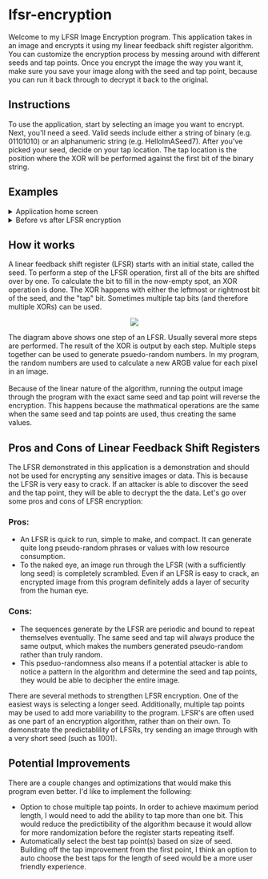 # lfsr-encryption
Welcome to my LFSR Image Encryption program. This application takes in an image and encrypts it using my linear feedback shift register algorithm. You can customize the encryption process by messing around with different seeds and tap points. Once you encrypt the image the way you want it, make sure you save your image along with the seed and tap point, because you can run it back through to decrypt it back to the original.

## Instructions
To use the application, start by selecting an image you want to encrypt. Next, you'll need a seed. Valid seeds include either a string of binary (e.g. 01101010) or an alphanumeric string (e.g. HelloImASeed7). After you've picked your seed, decide on your tap location. The tap location is the position where the XOR will be performed against the first bit of the binary string. 

## Examples 
<details>
  <summary>Application home screen</summary>
  <p align=center>
    <img src="https://github.com/calebfrankenberger/lfsr-encryption-3/assets/69817026/bb5dd403-67f3-488e-8f27-0268aa8f512c">
  </p>
</details>
<details>
  <summary>Before vs after LFSR encryption</summary>
 <p align=center>
     <img src="https://github.com/calebfrankenberger/lfsr-encryption-3/assets/69817026/7a963763-f41d-412c-8aec-85b04ee03cb0">
 </p>
</details>

## How it works
A linear feedback shift register (LFSR) starts with an initial state, called the seed. To perform a step of the LFSR operation, first all of the bits are shifted over by one. To calculate the bit to fill in the now-empty spot, an XOR operation is done. The XOR happens with either the leftmost or rightmost bit of the seed, and the "tap" bit. Sometimes multiple tap bits (and therefore multiple XORs) can be used. 
<p align=center>
  <img src="https://github.com/calebfrankenberger/lfsr-encryption-3/assets/69817026/779539ca-d97d-442d-b24f-40c46122946d">
</p>
The diagram above shows one step of an LFSR. Usually several more steps are performed. The result of the XOR is output by each step. Multiple steps together can be used to generate psuedo-random numbers. In my program, the random numbers are used to calculate a new ARGB value for each pixel in an image. 
<br><br>
Because of the linear nature of the algorithm, running the output image through the program with the exact same seed and tap point will reverse the encryption. This happens because the mathmatical operations are the same when the same seed and tap points are used, thus creating the same values. 

## Pros and Cons of Linear Feedback Shift Registers
The LFSR demonstrated in this application is a demonstration and should not be used for encrypting any sensitive images or data. This is because the LFSR is very easy to crack. If an attacker is able to discover the seed and the tap point, they will be able to decrypt the the data. Let's go over some pros and cons of LFSR encryption: 
### Pros:
-  An LFSR is quick to run, simple to make, and compact. It can generate quite long pseudo-random phrases or values with low resource consumption.
-  To the naked eye, an image run through the LFSR (with a sufficiently long seed) is completely scrambled. Even if an LFSR is easy to crack, an encrypted image from this program definitely adds a layer of security from the human eye.
### Cons:
- The sequences generate by the LFSR are periodic and bound to repeat themselves eventually. The same seed and tap will always produce the same output, which makes the numbers generated pseudo-random rather than truly random.
- This pseduo-randomness also means if a potential attacker is able to notice a pattern in the algorithm and determine the seed and tap points, they would be able to decipher the entire image. 

There are several methods to strengthen LFSR encryption. One of the easiest ways is selecting a longer seed. Additionally, multiple tap points may be used to add more variability to the program. LFSR's are often used as one part of an encryption algorithm, rather than on their own. To demonstrate the predictablility of LFSRs, try sending an image through with a very short seed (such as 1001). 

## Potential Improvements
There are a couple changes and optimizations that would make this program even better. I'd like to implement the following:
- Option to chose multiple tap points. In order to achieve maximum period length, I would need to add the ability to tap more than one bit. This would reduce the predictibility of the algorithm because it would allow for more randomization before the register starts repeating itself.
- Automatically select the best tap point(s) based on size of seed. Building off the tap improvement from the first point, I think an option to auto choose the best taps for the length of seed would be a more user friendly experience. 
  
